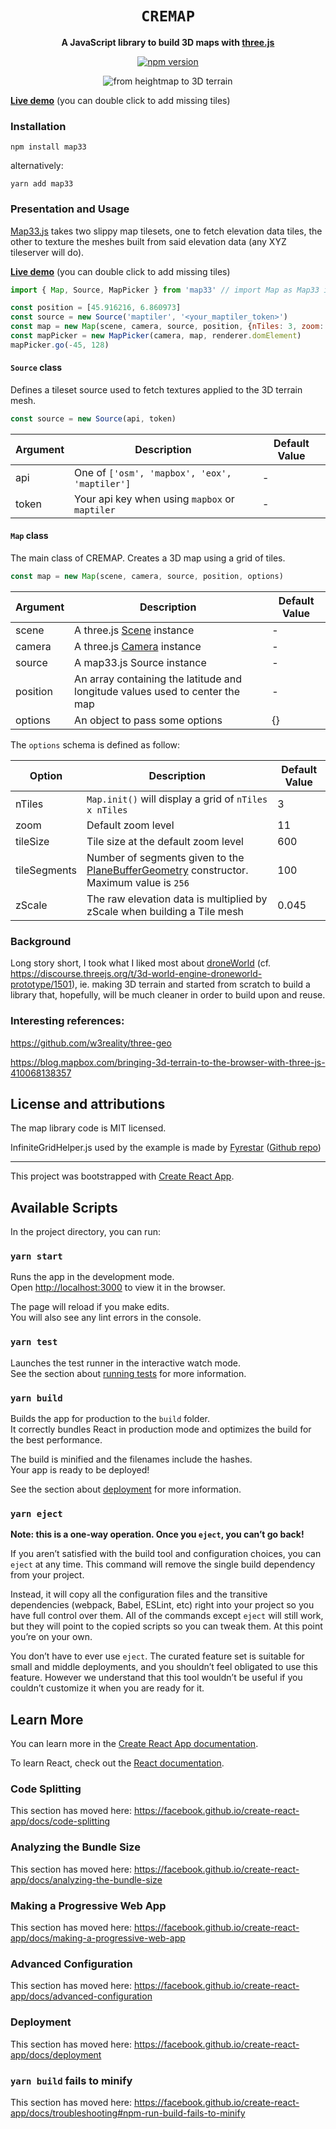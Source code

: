 <div align="center">

  <h1>
    <code>CREMAP</code>
  </h1>

<strong>A JavaScript library to build 3D maps with
 <a href="https://threejs.org/">three.js</a></strong>

  <p>
    <a href="https://www.npmjs.com/package/map33"><img alt="npm version" src="https://img.shields.io/npm/v/map33"></a>
  </p>

  <img alt="from heightmap to 3D terrain" src="https://repository-images.githubusercontent.com/277697064/2cd77d00-c05e-11ea-9752-7a4ff3fe3a03">

</div>

[**Live demo**](https://cremap.arvrtise.com) (you can double click to add missing tiles)

### Installation

```
npm install map33
```

alternatively:

```
yarn add map33
```

### Presentation and Usage

[Map33.js](https://github.com/blaze33/map33.js) takes two slippy map tilesets, one to fetch elevation data tiles, the other to texture the meshes built from said elevation data (any XYZ tileserver will do).

[**Live demo**](https://cremap.arvrtise.com) (you can double click to add missing tiles)

```javascript
import { Map, Source, MapPicker } from 'map33' // import Map as Map33 if you use the default Map object.

const position = [45.916216, 6.860973]
const source = new Source('maptiler', '<your_maptiler_token>')
const map = new Map(scene, camera, source, position, {nTiles: 3, zoom: 11})
const mapPicker = new MapPicker(camera, map, renderer.domElement)
mapPicker.go(-45, 128)
```

#### `Source` class

Defines a tileset source used to fetch textures applied to the 3D terrain mesh.

```javascript
const source = new Source(api, token)
```

| Argument | Description | Default Value |
| -------- | ----------- | ------------- |
| api | One of `['osm', 'mapbox', 'eox', 'maptiler']` | - |
| token | Your api key when using `mapbox` or `maptiler` | - |

#### `Map` class

The main class of CREMAP. Creates a 3D map using a grid of tiles.

```javascript
const map = new Map(scene, camera, source, position, options)
```

| Argument | Description | Default Value |
| -------- | ----------- | ------------- |
| scene | A three.js [Scene](https://threejs.org/docs/#api/en/scenes/Scene) instance | - |
| camera | A three.js [Camera](https://threejs.org/docs/#api/en/cameras/Camera) instance | - |
| source | A map33.js Source instance  | - |
| position | An array containing the latitude and longitude values used to center the map | - |
| options | An object to pass some options | {} |

The `options` schema is defined as follow:

| Option | Description | Default Value |
| -------- | ----------- | ------------- |
| nTiles | `Map.init()` will display a grid of `nTiles x nTiles` | 3 |
| zoom | Default zoom level | 11 |
| tileSize | Tile size at the default zoom level | 600 |
| tileSegments | Number of segments given to the [PlaneBufferGeometry](https://threejs.org/docs/#api/en/geometries/PlaneBufferGeometry) constructor. Maximum value is `256` | 100 |
| zScale | The raw elevation data is multiplied by zScale when building a Tile mesh | 0.045 |


### Background

Long story short, I took what I liked most about [droneWorld](https://droneworld.openbloc.com) (cf. https://discourse.threejs.org/t/3d-world-engine-droneworld-prototype/1501), ie. making 3D terrain and started from scratch to build a library that, hopefully, will be much cleaner in order to build upon and reuse.

### Interesting references:

https://github.com/w3reality/three-geo

https://blog.mapbox.com/bringing-3d-terrain-to-the-browser-with-three-js-410068138357

## License and attributions

The map library code is MIT licensed.

InfiniteGridHelper.js used by the example is made by [Fyrestar](https://mevedia.com) ([Github repo](https://github.com/Fyrestar/THREE.InfiniteGridHelper))


<hr />

This project was bootstrapped with [Create React App](https://github.com/facebook/create-react-app).

## Available Scripts

In the project directory, you can run:

### `yarn start`

Runs the app in the development mode.<br />
Open [http://localhost:3000](http://localhost:3000) to view it in the browser.

The page will reload if you make edits.<br />
You will also see any lint errors in the console.

### `yarn test`

Launches the test runner in the interactive watch mode.<br />
See the section about [running tests](https://facebook.github.io/create-react-app/docs/running-tests) for more information.

### `yarn build`

Builds the app for production to the `build` folder.<br />
It correctly bundles React in production mode and optimizes the build for the best performance.

The build is minified and the filenames include the hashes.<br />
Your app is ready to be deployed!

See the section about [deployment](https://facebook.github.io/create-react-app/docs/deployment) for more information.

### `yarn eject`

**Note: this is a one-way operation. Once you `eject`, you can’t go back!**

If you aren’t satisfied with the build tool and configuration choices, you can `eject` at any time. This command will remove the single build dependency from your project.

Instead, it will copy all the configuration files and the transitive dependencies (webpack, Babel, ESLint, etc) right into your project so you have full control over them. All of the commands except `eject` will still work, but they will point to the copied scripts so you can tweak them. At this point you’re on your own.

You don’t have to ever use `eject`. The curated feature set is suitable for small and middle deployments, and you shouldn’t feel obligated to use this feature. However we understand that this tool wouldn’t be useful if you couldn’t customize it when you are ready for it.

## Learn More

You can learn more in the [Create React App documentation](https://facebook.github.io/create-react-app/docs/getting-started).

To learn React, check out the [React documentation](https://reactjs.org/).

### Code Splitting

This section has moved here: https://facebook.github.io/create-react-app/docs/code-splitting

### Analyzing the Bundle Size

This section has moved here: https://facebook.github.io/create-react-app/docs/analyzing-the-bundle-size

### Making a Progressive Web App

This section has moved here: https://facebook.github.io/create-react-app/docs/making-a-progressive-web-app

### Advanced Configuration

This section has moved here: https://facebook.github.io/create-react-app/docs/advanced-configuration

### Deployment

This section has moved here: https://facebook.github.io/create-react-app/docs/deployment

### `yarn build` fails to minify

This section has moved here: https://facebook.github.io/create-react-app/docs/troubleshooting#npm-run-build-fails-to-minify
